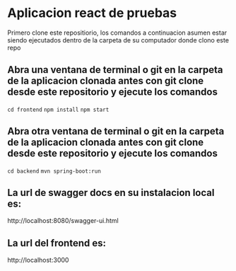 # Aplicacion react de pruebas
Primero clone este repositiorio, los comandos a continuacion asumen estar siendo ejecutados dentro de la carpeta de su computador donde clono este repo
## Abra una ventana de terminal o git en la carpeta de la aplicacion clonada antes con git clone desde este repositorio y ejecute los comandos
```cd frontend```
```npm install```
```npm start```

## Abra otra ventana de terminal o git en la carpeta de la aplicacion clonada antes con git clone desde este repositorio y ejecute los comandos
```cd backend```
```mvn spring-boot:run```

## La url de swagger docs en su instalacion local es:
http://localhost:8080/swagger-ui.html

## La url del frontend es:
http://localhost:3000
